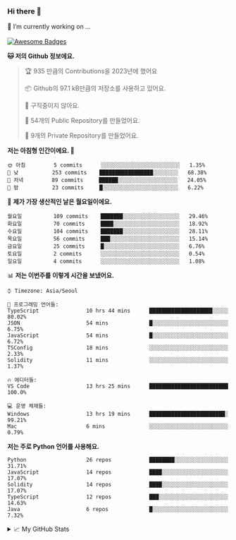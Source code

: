 ### Hi there 👋 
🔭 I’m currently working on ... </br></br>
[![Awesome Badges](https://img.shields.io/badge/Introduce-EN-green.svg)](https://github.com/tlatkdgus1/tlatkdgus1/blob/main/README.md.en)

<!--START_SECTION:waka-->
**🐱 저의 Github 정보에요.** 

> 🏆 935 만큼의 Contributions을 2023년에 했어요
 > 
> 📦 Github의 97.1 kB만큼의 저장소를 사용하고 있어요. 
 > 
> 🚫 구직중이지 않아요.
 > 
> 📜 54개의 Public Repository를 만들었어요. 
 > 
> 🔑 9개의 Private Repository를 만들었어요.  

**저는 아침형 인간이에요. 🐤** 

```text
🌞 아침         5 commits      ░░░░░░░░░░░░░░░░░░░░░░░░░   1.35% 
🌆 낮　         253 commits    █████████████████░░░░░░░░   68.38% 
🌃 저녁         89 commits     ██████░░░░░░░░░░░░░░░░░░░   24.05% 
🌙 밤　         23 commits     █░░░░░░░░░░░░░░░░░░░░░░░░   6.22%

```
📅 **제가 가장 생산적인 날은 월요일이에요.** 

```text
월요일          109 commits    ███████░░░░░░░░░░░░░░░░░░   29.46% 
화요일          70 commits     ████░░░░░░░░░░░░░░░░░░░░░   18.92% 
수요일          104 commits    ███████░░░░░░░░░░░░░░░░░░   28.11% 
목요일          56 commits     ███░░░░░░░░░░░░░░░░░░░░░░   15.14% 
금요일          25 commits     █░░░░░░░░░░░░░░░░░░░░░░░░   6.76% 
토요일          2 commits      ░░░░░░░░░░░░░░░░░░░░░░░░░   0.54% 
일요일          4 commits      ░░░░░░░░░░░░░░░░░░░░░░░░░   1.08%

```


📊 **저는 이번주를 이렇게 시간을 보냈어요.** 

```text
⌚︎ Timezone: Asia/Seoul

💬 프로그래밍 언어들: 
TypeScript               10 hrs 44 mins      ████████████████████░░░░░   80.02% 
JSON                     54 mins             █░░░░░░░░░░░░░░░░░░░░░░░░   6.75% 
JavaScript               54 mins             █░░░░░░░░░░░░░░░░░░░░░░░░   6.72% 
TSConfig                 18 mins             ░░░░░░░░░░░░░░░░░░░░░░░░░   2.33% 
Solidity                 11 mins             ░░░░░░░░░░░░░░░░░░░░░░░░░   1.37%

🔥 에디터들: 
VS Code                  13 hrs 25 mins      █████████████████████████   100.0%

💻 운영 체제들: 
Windows                  13 hrs 19 mins      ████████████████████████░   99.21% 
Mac                      6 mins              ░░░░░░░░░░░░░░░░░░░░░░░░░   0.79%

```

**저는 주로 Python 언어를 사용해요.** 

```text
Python                   26 repos            ████████░░░░░░░░░░░░░░░░░   31.71% 
JavaScript               14 repos            ████░░░░░░░░░░░░░░░░░░░░░   17.07% 
Solidity                 14 repos            ████░░░░░░░░░░░░░░░░░░░░░   17.07% 
TypeScript               12 repos            ███░░░░░░░░░░░░░░░░░░░░░░   14.63% 
Java                     6 repos             █░░░░░░░░░░░░░░░░░░░░░░░░   7.32%

```



<!--END_SECTION:waka-->

<details>
<summary>📈 My GitHub Stats</summary>
<p align="center"> <img src="https://github-readme-stats.vercel.app/api?username=tlatkdgus1&show_icons=true" alt="tlatkdgus1" />
</details>

